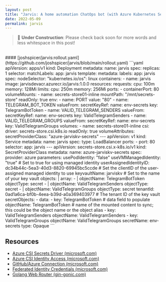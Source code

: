 ```yaml
---
layout: post
title: "Jarvis: A home automation ChatOps bot (with Azure Kubernetes Service)"
date: 2022-05-09
permalink: jarvis
---
```

<!-- ![1.png]({{site.url}}/assets/resources-jarvis/1.png) -->

> 🚧 **Under Construction**: Please check back soon for more words and less whitespace in this post! 


<br>
#### [joshspicer/jarvis:rollout.yaml](https://github.com/joshspicer/jarvis/blob/main/rollout.yaml)
```yaml
apiVersion: apps/v1
kind: Deployment
metadata:
  name: jarvis
spec:
  replicas: 1
  selector:
    matchLabels:
      app: jarvis
  template:
    metadata:
      labels:
        app: jarvis
    spec:
      nodeSelector:
        "kubernetes.io/os": linux
      containers:
      - name: jarvis
        image: jarvisdevacr.azurecr.io/jarvis:1.0.0
        resources:
          requests:
            cpu: 100m
            memory: 128Mi
          limits:
            cpu: 250m
            memory: 256Mi
        ports:
        - containerPort: 80
        volumeMounts:
        - name: secrets-store01-inline
          mountPath: "/mnt/secrets-store"
          readOnly: true
        env:
        - name: PORT
          value: "80"
        - name: TELEGRAM_BOT_TOKEN
          valueFrom:
            secretKeyRef:
              name: env-secrets
              key: TelegramBotToken
        - name: VALID_TELEGRAM_SENDERS
          valueFrom:
            secretKeyRef:
              name: env-secrets
              key: ValidTelegramSenders
        - name: VALID_TELEGRAM_GROUPS
          valueFrom:
            secretKeyRef:
              name: env-secrets
              key: ValidTelegramGroups
      volumes:
        - name: secrets-store01-inline
          csi:
            driver: secrets-store.csi.k8s.io
            readOnly: true
            volumeAttributes:
              secretProviderClass: "azure-jarviskv-secrets"
---
apiVersion: v1
kind: Service
metadata:
  name: jarvis
spec:
  type: LoadBalancer
  ports:
  - port: 80
  selector:
    app: jarvis
---
apiVersion: secrets-store.csi.x-k8s.io/v1
kind: SecretProviderClass
metadata:
  name: azure-jarviskv-secrets
spec:
  provider: azure
  parameters:
    usePodIdentity: "false"
    useVMManagedIdentity: "true"                                   # Set to true for using managed identity
    userAssignedIdentityID: dc34b44c-5ea3-40d3-8820-69945bc5ccde   # Set the clientID of the user-assigned managed identity to use
    keyvaultName: jarviskv                                         # Set to the name of your key vault
    objects:  |
      array:
        - |
          objectName: TelegramBotToken
          objectType: secret
        - |
          objectName: ValidTelegramSenders
          objectType: secret
        - |
          objectName: ValidTelegramGroups
          objectType: secret
    tenantId: 0ad1a6ca-bf0b-4eea-b39d-a0a369403977   # The tenant ID of the key vault
  secretObjects:
  - data:
    - key: TelegramBotToken                           # data field to populate
      objectName: TelegramBotToken                    # name of the mounted content to sync; this could be the object name or the object alias
    - key: ValidTelegramSenders
      objectName: ValidTelegramSenders
    - key: ValidTelegramGroups
      objectName: ValidTelegramGroups
    secretName: env-secrets
    type: Opaque
```

## Resources

- [Azure CSI Secrets Driver (microsoft.com)](https://docs.microsoft.com/en-us/azure/aks/csi-secrets-store-driver)
- [Azure CSI Identity Access (microsoft.com)](https://docs.microsoft.com/en-us/azure/aks/csi-secrets-store-identity-access)
- [GitHub/Azure Connection (microsoft.com)](https://docs.microsoft.com/en-us/azure/developer/github/connect-from-azure?tabs=azure-cli%2Clinux)
- [Federated Identity Credentials (microsoft.com)](https://docs.microsoft.com/en-us/graph/api/application-post-federatedidentitycredentials?view=graph-rest-beta&preserve-view=true&tabs=http)
- [Golang Web Router (gin-gonic.com)](https://gin-gonic.com/)

